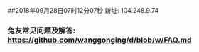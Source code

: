 ##2018年09月28日07时12分07秒 新址: 104.248.9.74
### 兔友常见问题及解答: https://github.com/wanggonging/d/blob/w/FAQ.md
